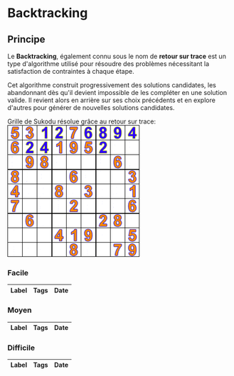 # Backtracking

## Principe

Le **Backtracking**, également connu sous le nom de **retour sur trace** est un type d'algorithme utilisé pour résoudre des problèmes nécessitant la satisfaction de contraintes à chaque étape.

Cet algorithme construit progressivement des solutions candidates, les abandonnant dès qu'il devient impossible de les compléter en une solution valide. Il revient alors en arrière sur ses choix précédents et en explore d'autres pour générer de nouvelles solutions candidates.

Grille de Sukodu résolue grâce au retour sur trace:  
<img src="../imgs/skills/backtracking-1.gif"/>

### Facile

| Label | Tags | Date |
| ----- | ---- | ---- |

### Moyen

| Label | Tags | Date |
| ----- | ---- | ---- |

### Difficile

| Label | Tags | Date |
| ----- | ---- | ---- |
